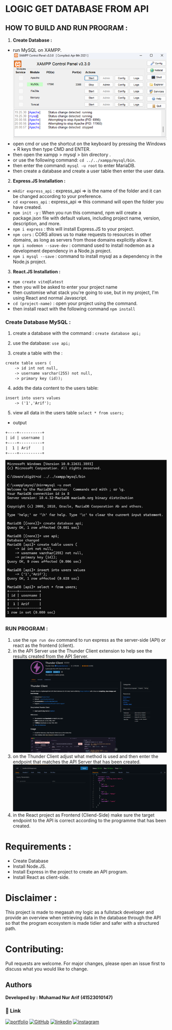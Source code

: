 
# LOGIC GET DATABASE FROM API

## HOW TO BUILD AND RUN PROGRAM :
1. **Create Database :**
- run MySQL on XAMPP.
    <img src="img/xampp.png">
- open cmd or use the shortcut on the keyboard by pressing the Windows + R keys then type CMD and ENTER.
- then open the xampp > mysql > bin directory .
- or use the following command: `cd ../../xampp/mysql/bin`.
- then enter the command: `mysql -u root` to enter MariaDB.
- then create a database and create a user table then enter the user data.

2. **Express.JS Installation :**
- `mkdir express_api` : express_api => is the name of the folder and it can be changed according to your preference.
- `cd expreees_api` : express_api => this command will open the folder you have created.
- `npm init -y` : When you run this command, npm will create a package.json file with default values, including project name, version, description, and more.
- `npm i express` : this will install Express.JS to your project.
- `npm cors` : CORS allows us to make requests to resources in other domains, as long as servers from those domains explicitly allow it.
- `npm i nodemon --save-dev` : command used to install nodemon as a development dependency in a Node.js project.
- `npm i mysql --save` : command to install mysql as a dependency in the Node.js project.

3. **React.JS Installation :**
- `npm create vite@latest` 
- then you will be asked to enter your project name
- then customise what stack you're going to use, but in my project, I'm using React and normal Javascript.
- `cd (project-name)` : open your project using the command.
- then install react with the following command `npm install`

### Create Database MySQL :
1. create a database with the command :
`create database api;`

2. use the database:
`use api;`

3. create a table with the :
```
create table users (
    -> id int not null,
    -> username varchar(255) not null,
    -> primary key (id));
```

4. adds the data content to the users table:
```
insert into users values
    -> ('1','Arif');
```

5. view all data in the users table 
`select * from users;`

- output
```
+----+----------+
| id | username |
+----+----------+
|  1 | Arif     |
+----+----------+
```
<img src="img/cmd-mysql.png">

### RUN PROGRAM :
1. use the `npm run dev` command to run express as the server-side (API) or react as the frontend (client).
2. in the API Server use the Thunder Client extension to help see the results created from the API Server.
    <img src="img/thunder-client.png">
3. on the Thunder Client adjust what method is used and then enter the endpoint that matches the API Server that has been created.
    <img src="img/result-api.png">
4. in the React project as Frontend (Cliend-Side) make sure the target endpoint to the API is correct according to the programme that has been created.

# Requirements :
- Create Database
- Install Node.JS.
- Install Express in the project to create an API program.
- Install React as client-side.

# Disclaimer :
This project is made to megasah my logic as a fullstack developer and provide an overview when retrieving data in the database through the API so that the program ecosystem is made tidier and safer with a structured path.

# Contributing:
Pull requests are welcome. For major changes, please open an issue first to discuss what you would like to change.

## **Authors**
**Developed by :**
**Muhamad Nur Arif**
**(41523010147)**

### **🔗 Link**
[![portfolio](https://img.shields.io/badge/my_portfolio-000?style=for-the-badge&logo=ko-fi&logoColor=white)](https://ariftsx.vercel.app/)
[![GitHub](https://img.shields.io/badge/GitHub-100000?style=for-the-badge&logo=github&logoColor=white)](https://github.com/arifsuz)
[![linkedin](https://img.shields.io/badge/LinkedIn-0077B5?style=for-the-badge&logo=linkedin&logoColor=white)](https://www.linkedin.com/in/marif8/)
[![instagram](https://img.shields.io/badge/Instagram-E4405F?style=for-the-badge&logo=instagram&logoColor=white)](https://www.instagram.com/ariftsx/)
